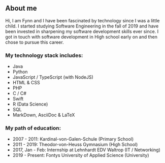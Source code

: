 ## About me

Hi, I am Fynn and I have been fascinated by technology since I was a little child. I started studying Software Engineering in the fall of 2019 and have been invested in sharpening my software development skills ever since. I got in touch with software development in High school early on and then chose to pursue this career.

### My technology stack includes:

* Java
* Python
* JavaScript / TypeScript (with NodeJS)
* HTML & CSS
* PHP
* C / C#
* Swift
* R (Data Science)
* SQL
* MarkDown, AsciiDoc & LaTeX

### My path of education:

* 2007 - 2011: Kardinal-von-Galen-Schule (Primary School)
* 2011 - 2019: Theodor-von-Heuss Gymnasium (High School)
* 2017, Jan - Feb: Internship at Lehnhardt EDV Waltrop (IT / Networking)
* 2019 - Present: Fontys University of Applied Science (University)

<!--
**Fynn-Mehrens/Fynn-Mehrens** is a ✨ _special_ ✨ repository because its `README.md` (this file) appears on your GitHub profile.

Here are some ideas to get you started:

- 🔭 I’m currently working on ...
- 🌱 I’m currently learning ...
- 👯 I’m looking to collaborate on ...
- 🤔 I’m looking for help with ...
- 💬 Ask me about ...
- 📫 How to reach me: ...
- 😄 Pronouns: ...
- ⚡ Fun fact: ...
-->
